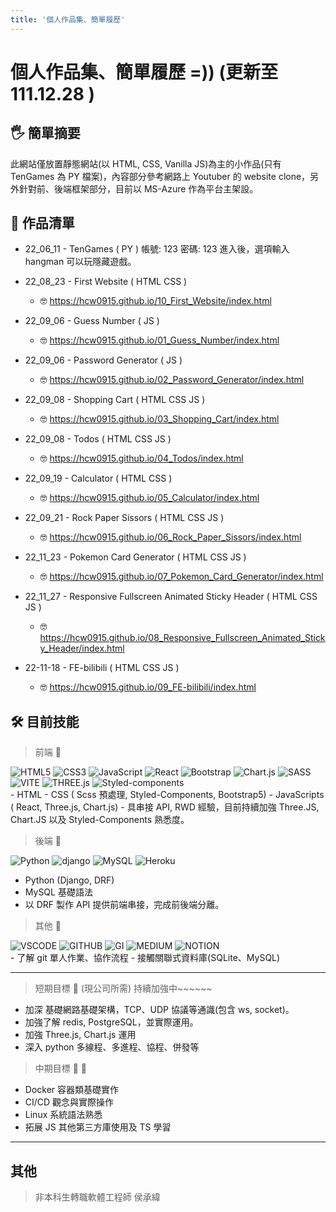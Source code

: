 ```yaml
---
title: '個人作品集、簡單履歷'
---
```


個人作品集、簡單履歷 =))
(更新至 111.12.28 )
===

## :raised_hand_with_fingers_splayed: 簡單摘要

此網站僅放置靜態網站(以 HTML, CSS, Vanilla JS)為主的小作品(只有 TenGames 為 PY 檔案)，內容部分參考網路上 Youtuber 的 website clone，另外針對前、後端框架部分，目前以 MS-Azure 作為平台主架設。

## :triangular_flag_on_post: 作品清單

- 22_06_11 - TenGames ( PY )
  帳號: 123 密碼: 123
  進入後，選項輸入 hangman 可以玩隱藏遊戲。

- 22_08_23 - First Website ( HTML CSS )
  - :nerd_face: https://hcw0915.github.io/10_First_Website/index.html
- 22_09_06 - Guess Number ( JS )
  - :nerd_face: https://hcw0915.github.io/01_Guess_Number/index.html
- 22_09_06 - Password Generator ( JS )
  - :nerd_face: https://hcw0915.github.io/02_Password_Generator/index.html
- 22_09_08 - Shopping Cart ( HTML CSS JS )
  - :nerd_face: https://hcw0915.github.io/03_Shopping_Cart/index.html
- 22_09_08 - Todos ( HTML CSS JS )
  - :nerd_face: https://hcw0915.github.io/04_Todos/index.html
- 22_09_19 - Calculator ( HTML CSS )
  - :nerd_face: https://hcw0915.github.io/05_Calculator/index.html
- 22_09_21 - Rock Paper Sissors ( HTML CSS JS )
  - :nerd_face: https://hcw0915.github.io/06_Rock_Paper_Sissors/index.html
- 22_11_23 - Pokemon Card Generator ( HTML CSS JS )
  - :nerd_face: https://hcw0915.github.io/07_Pokemon_Card_Generator/index.html
- 22_11_27 - Responsive Fullscreen Animated Sticky Header ( HTML CSS JS )
  - :nerd_face: https://hcw0915.github.io/08_Responsive_Fullscreen_Animated_Sticky_Header/index.html
- 22-11-18 - FE-bilibili ( HTML CSS JS )
  - :nerd_face: https://hcw0915.github.io/09_FE-bilibili/index.html

## :hammer_and_wrench: 目前技能

> 前端 :brain:

<div>
  <img alt="HTML5" src="https://img.shields.io/badge/HTML5-E34F26?style=for-the-badge&logo=html5&logoColor=white" />
  <img alt="CSS3" src="https://img.shields.io/badge/CSS3-1572B6?style=for-the-badge&logo=css3&logoColor=white" />
  <img alt="JavaScript" src="https://img.shields.io/badge/JavaScript-323330?style=for-the-badge&logo=javascript&logoColor=F7DF1E" />
  <img alt="React" src="https://img.shields.io/badge/React-20232A?style=for-the-badge&logo=react&logoColor=61DAFB" />
  <img alt="Bootstrap" src="https://img.shields.io/badge/Bootstrap-563D7C?style=for-the-badge&logo=bootstrap&logoColor=white" />
  <img alt="Chart.js" src="https://img.shields.io/badge/Chart.js-FF6384?style=for-the-badge&logo=chartdotjs&logoColor=white" />
  <img alt="SASS" src="https://img.shields.io/badge/Sass-CC6699?style=for-the-badge&logo=sass&logoColor=white" />
  <img alt="VITE" src="https://img.shields.io/badge/Vite-B73BFE?style=for-the-badge&logo=vite&logoColor=FFD62E" />
  <img alt="THREE.js" src="https://img.shields.io/badge/ThreeJs-black?style=for-the-badge&logo=three.js&logoColor=white" />
  <img alt="Styled-components" src="https://img.shields.io/badge/styled--components-DB7093?style=for-the-badge&logo=styled-components&logoColor=white" />
</div>
- HTML
- CSS ( Scss 預處理, Styled-Components, Bootstrap5)
- JavaScripts ( React, Three.js, Chart.js)
- 具串接 API, RWD 經驗，目前持續加強 Three.JS, Chart.JS 以及 Styled-Components 熟悉度。

> 後端 :brain:

<div>
  <img alt="Python" src="https://img.shields.io/badge/Python-FFD43B?style=for-the-badge&logo=python&logoColor=blue" />
  <img alt="django" src="https://img.shields.io/badge/Django-092E20?style=for-the-badge&logo=django&logoColor=green" />
  <img alt="MySQL" src="https://img.shields.io/badge/MySQL-005C84?style=for-the-badge&logo=mysql&logoColor=white" />
  <img alt="Heroku" src="https://img.shields.io/badge/Heroku-430098?style=for-the-badge&logo=heroku&logoColor=white" />
</div>

- Python (Django, DRF)
- MySQL 基礎語法
- 以 DRF 製作 API 提供前端串接，完成前後端分離。

> 其他 :brain:

<div>
  <img alt="VSCODE" src=" https://img.shields.io/badge/VSCode-0078D4?style=for-the-badge&logo=visual%20studio%20code&logoColor=white"/>
  <img alt="GITHUB" src="https://img.shields.io/badge/GitHub-100000?style=for-the-badge&logo=github&logoColor=white" />
  <img alt="GI" src="https://img.shields.io/badge/GIT-E44C30?style=for-the-badge&logo=git&logoColor=white" />
  <img alt="MEDIUM" src=" https://img.shields.io/badge/Medium-12100E?style=for-the-badge&logo=medium&logoColor=white" />
  <img alt="NOTION" src=" https://img.shields.io/badge/Notion-000000?style=for-the-badge&logo=notion&logoColor=white"/>

</div>
- 了解 git 單人作業、協作流程
- 接觸關聯式資料庫(SQLite、MySQL)

---

> 短期目標 :footprints: (現公司所需) 持續加強中~~~~~~

- 加深 基礎網路基礎架構，TCP、UDP 協議等通識(包含 ws, socket)。
- 加強了解 redis, PostgreSQL，並實際運用。
- 加強 Three.js, Chart.js 運用
- 深入 python 多線程、多進程、協程、併發等

> 中期目標 :footprints: :footprints:

- Docker 容器類基礎實作
- CI/CD 觀念與實際操作
- Linux 系統語法熟悉
- 拓展 JS 其他第三方庫使用及 TS 學習

---

## 其他

> 非本科生轉職軟體工程師 侯承緯

<!-- <div>
   <img alt="VS Code" src="https://img.shields.io/badge/Visual_Studio_Code-0078D4?style=for-the-badge&logo=visual%20studio%20code&logoColor=white" />
</div> -->

<!-- 從7月開始，開始了 <聯成 x meet.jobs> 班級，
原本3月初的 python基礎課 成了我在進入這個班級之前的唯一資本。
目標是以「全端工程師」為導向的我，卻在前端課程結束後 -->
